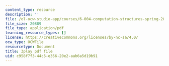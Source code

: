 ```yaml
---
content_type: resource
description: ''
file: /ol-ocw-studio-app/courses/6-004-computation-structures-spring-2017/c958f7f344c5e35620e2aab6a5d19b91_-RqKDpeILyU.pdf
file_size: 20889
file_type: application/pdf
learning_resource_types: []
license: https://creativecommons.org/licenses/by-nc-sa/4.0/
ocw_type: OCWFile
resourcetype: Document
title: 3play pdf file
uid: c958f7f3-44c5-e356-20e2-aab6a5d19b91
---
```

